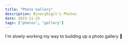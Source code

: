 ```yaml
---
title: "Photo Gallery"
description: BinaryDigit's Photos
date: 2023-11-25
tags: ["photos", "gallery"]
---
```

I'm slowly working my way to building up a photo gallery 💙
